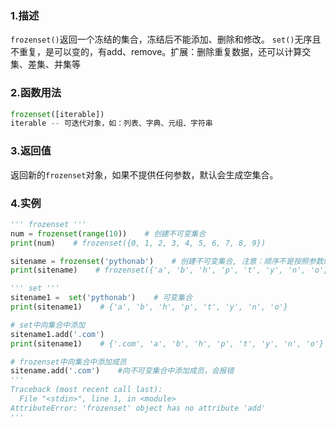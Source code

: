 ### 1.描述

`frozenset()`返回一个冻结的集合，冻结后不能添加、删除和修改。
`set()`无序且不重复，是可以变的，有add、remove。扩展：删除重复数据，还可以计算交集、差集、并集等

### 2.函数用法
```python
frozenset([iterable])
iterable -- 可迭代对象，如：列表、字典、元组、字符串
```



### 3.返回值

返回新的`frozenset`对象，如果不提供任何参数，默认会生成空集合。

### 4.实例
```python
''' frozenset '''
num = frozenset(range(10))    # 创建不可变集合
print(num)    # frozenset({0, 1, 2, 3, 4, 5, 6, 7, 8, 9})

sitename = frozenset('pythonab')    # 创建不可变集合, 注意：顺序不是按照参数的顺序
print(sitename)    # frozenset({'a', 'b', 'h', 'p', 't', 'y', 'n', 'o'})

''' set '''
sitename1 =  set('pythonab')    # 可变集合
print(sitename1)    # {'a', 'b', 'h', 'p', 't', 'y', 'n', 'o'}

# set中向集合中添加
sitename1.add('.com')
print(sitename1)    # {'.com', 'a', 'b', 'h', 'p', 't', 'y', 'n', 'o'}

# frozenset中向集合中添加成员
sitename.add('.com')    #向不可变集合中添加成员，会报错
'''
Traceback (most recent call last):
  File "<stdin>", line 1, in <module>
AttributeError: 'frozenset' object has no attribute 'add'
'''
```